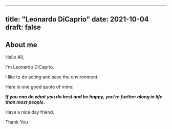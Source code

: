 
---
title: "Leonardo DiCaprio"
date: 2021-10-04
draft: false
---

## About me
Hello All,

I'm Leonardo DiCaprio.

I like to do acting and save the environment.


Here is one good quote of mine:

***If you can do what you do best and be happy, you're further along in life than most people.***







Have a nice day friend.


Thank You
